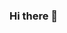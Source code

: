 ### Hi there 👋

<!--
**Bintaaaa/Bintaaaa** is a ✨ _special_ ✨ repository because its `README.md` (this file) appears on your GitHub profile.

Here are some ideas to get you started:

- 👋 Hi, I’m Bijantyum
- 👀 I’m interested in Mobile App Development and Fullstack Web Development
- 🌱 I’m currently learning Mobile APp Development
- 📫 How to reach me bijantium.yt.32@gmail.com

<!---
Bintaaaa/Bintaaaa is a ✨ special ✨ repository because its `README.md` (this file) appears on your GitHub profile.
You can click the Preview link to take a look at your changes.
--->
